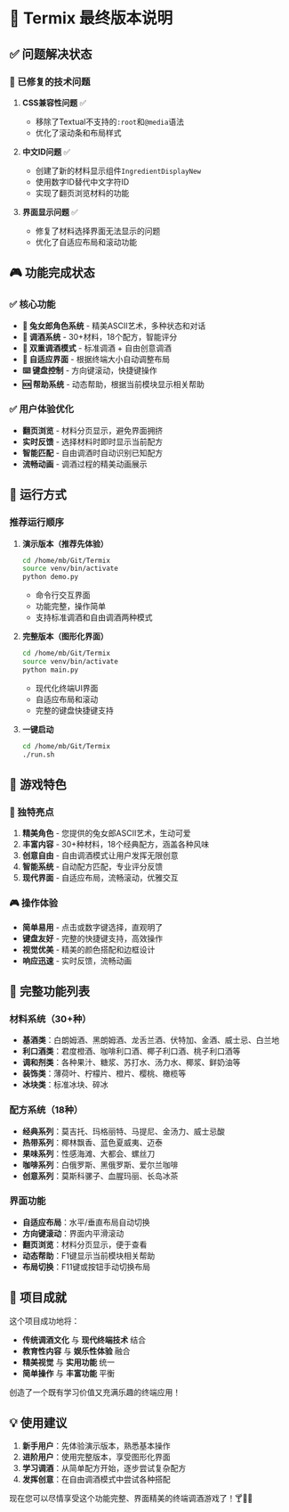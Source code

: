 # 🎉 Termix 最终版本说明

## ✅ 问题解决状态

### 🔧 已修复的技术问题
1. **CSS兼容性问题** ✅
   - 移除了Textual不支持的`:root`和`@media`语法
   - 优化了滚动条和布局样式

2. **中文ID问题** ✅
   - 创建了新的材料显示组件`IngredientDisplayNew`
   - 使用数字ID替代中文字符ID
   - 实现了翻页浏览材料的功能

3. **界面显示问题** ✅
   - 修复了材料选择界面无法显示的问题
   - 优化了自适应布局和滚动功能

## 🎮 功能完成状态

### ✅ 核心功能
- **🐰 兔女郎角色系统** - 精美ASCII艺术，多种状态和对话
- **🍹 调酒系统** - 30+材料，18个配方，智能评分
- **🎨 双重调酒模式** - 标准调酒 + 自由创意调酒
- **📱 自适应界面** - 根据终端大小自动调整布局
- **⌨️ 键盘控制** - 方向键滚动，快捷键操作
- **🆘 帮助系统** - 动态帮助，根据当前模块显示相关帮助

### ✅ 用户体验优化
- **翻页浏览** - 材料分页显示，避免界面拥挤
- **实时反馈** - 选择材料时即时显示当前配方
- **智能匹配** - 自由调酒时自动识别已知配方
- **流畅动画** - 调酒过程的精美动画展示

## 🚀 运行方式

### 推荐运行顺序

1. **演示版本（推荐先体验）**
   ```bash
   cd /home/mb/Git/Termix
   source venv/bin/activate
   python demo.py
   ```
   - 命令行交互界面
   - 功能完整，操作简单
   - 支持标准调酒和自由调酒两种模式

2. **完整版本（图形化界面）**
   ```bash
   cd /home/mb/Git/Termix
   source venv/bin/activate
   python main.py
   ```
   - 现代化终端UI界面
   - 自适应布局和滚动
   - 完整的键盘快捷键支持

3. **一键启动**
   ```bash
   cd /home/mb/Git/Termix
   ./run.sh
   ```

## 🎯 游戏特色

### 🌟 独特亮点
1. **精美角色** - 您提供的兔女郎ASCII艺术，生动可爱
2. **丰富内容** - 30+种材料，18个经典配方，涵盖各种风味
3. **创意自由** - 自由调酒模式让用户发挥无限创意
4. **智能系统** - 自动配方匹配，专业评分反馈
5. **现代界面** - 自适应布局，流畅滚动，优雅交互

### 🎮 操作体验
- **简单易用** - 点击或数字键选择，直观明了
- **键盘友好** - 完整的快捷键支持，高效操作
- **视觉优美** - 精美的颜色搭配和边框设计
- **响应迅速** - 实时反馈，流畅动画

## 📖 完整功能列表

### 材料系统（30+种）
- **基酒类**：白朗姆酒、黑朗姆酒、龙舌兰酒、伏特加、金酒、威士忌、白兰地
- **利口酒类**：君度橙酒、咖啡利口酒、椰子利口酒、桃子利口酒等
- **调和剂类**：各种果汁、糖浆、苏打水、汤力水、椰浆、鲜奶油等
- **装饰类**：薄荷叶、柠檬片、橙片、樱桃、橄榄等
- **冰块类**：标准冰块、碎冰

### 配方系统（18种）
- **经典系列**：莫吉托、玛格丽特、马提尼、金汤力、威士忌酸
- **热带系列**：椰林飘香、蓝色夏威夷、迈泰
- **果味系列**：性感海滩、大都会、螺丝刀
- **咖啡系列**：白俄罗斯、黑俄罗斯、爱尔兰咖啡
- **创意系列**：莫斯科骡子、血腥玛丽、长岛冰茶

### 界面功能
- **自适应布局**：水平/垂直布局自动切换
- **方向键滚动**：界面内平滑滚动
- **翻页浏览**：材料分页显示，便于查看
- **动态帮助**：F1键显示当前模块相关帮助
- **布局切换**：F11键或按钮手动切换布局

## 🎊 项目成就

这个项目成功地将：
- **传统调酒文化** 与 **现代终端技术** 结合
- **教育性内容** 与 **娱乐性体验** 融合
- **精美视觉** 与 **实用功能** 统一
- **简单操作** 与 **丰富功能** 平衡

创造了一个既有学习价值又充满乐趣的终端应用！

## 💡 使用建议

1. **新手用户**：先体验演示版本，熟悉基本操作
2. **进阶用户**：使用完整版本，享受图形化界面
3. **学习调酒**：从简单配方开始，逐步尝试复杂配方
4. **发挥创意**：在自由调酒模式中尝试各种搭配

现在您可以尽情享受这个功能完整、界面精美的终端调酒游戏了！🍸🐰✨
